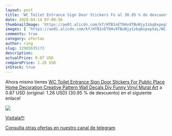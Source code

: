```yaml
---
layout: post
title: 'WC Toilet Entrance Sign Door Stickers Fo al 30.95 % de descuento'
date: 2020-04-14 07:09:56
thumbnailImage: 'https://ae01.alicdn.com/kf/HTB1nET6Hv9TBuNjy1zbq6xpepXaL/WC-Toilet-Entrance-Sign-Door-Stickers-For-Public-Place-Home-Decoration-Creative-Pattern-Wall-Decals-Diy.jpg_350x350._SL200_.jpg'
images: [ 'https://ae01.alicdn.com/kf/HTB1nET6Hv9TBuNjy1zbq6xpepXaL/WC-Toilet-Entrance-Sign-Door-Stickers-For-Public-Place-Home-Decoration-Creative-Pattern-Wall-Decals-Diy.jpg_350x350._SL200_.jpg' ]
comments: true
category: ofertas
author: ring
slug: 32905635173
description:
actualPrice: 0.87 USD
comparePrice: 1.26 USD
inStock: true
---
```


Ahora mismo tienes [WC Toilet Entrance Sign Door Stickers For Public Place Home Decoration Creative Pattern Wall Decals Diy Funny Vinyl Mural Art](https://www.amazon.com/dp/32905635173/?tag=redken08-20) a 0.87 USD (original: 1.26 USD) (30.95 %  de descuento) en el siguiente enlace!

[![](https://ae01.alicdn.com/kf/HTB1nET6Hv9TBuNjy1zbq6xpepXaL/WC-Toilet-Entrance-Sign-Door-Stickers-For-Public-Place-Home-Decoration-Creative-Pattern-Wall-Decals-Diy.jpg_350x350._SL200_.jpg)](https://www.amazon.com/dp/32905635173/?tag=redken08-20)

[Visítala!!!](https://www.amazon.com/dp/32905635173/?tag=redken08-20)

[Consulta otras ofertas en nuestro canal de telegram](https://t.me/s/ofertas25)
